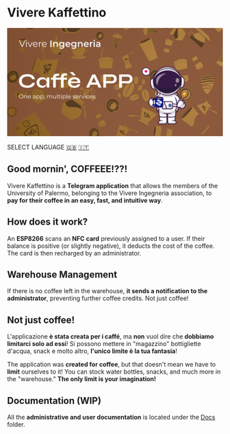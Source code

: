 # Vivere Kaffettino

![Project's banner](./Resources/Banners/Banner_ENG.png)

SELECT LANGUAGE [🇬🇧](./README.md) [🇮🇹](./Docs/README.ita.md)

## Good mornin', COFFEEE!??!

Vivere Kaffettino is a **Telegram application** that allows the members of the University of Palermo, belonging to the Vivere Ingegneria association, to **pay for their coffee in an easy, fast, and intuitive way**.

## How does it work?

An **ESP8266** scans an **NFC card** previously assigned to a user. If their balance is positive (or slightly negative), it deducts the cost of the coffee. The card is then recharged by an administrator.

## Warehouse Management

If there is no coffee left in the warehouse, **it sends a notification to the administrator**, preventing further coffee credits.
Not just coffee!

## Not just coffee!

L'applicazione **è stata creata per i caffé**, ma **non** vuol dire che **dobbiamo limitarci solo ad essi**!
Si possono mettere in "magazzino" bottigliette d'acqua, snack e molto altro, **l'unico limite è la tua fantasia**!

The application was **created for coffee**, but that doesn't mean we have to **limit** ourselves to it! You can stock water bottles, snacks, and much more in the "warehouse." **The only limit is your imagination!**

## Documentation (WIP)

All the **administrative and user documentation** is located under the [Docs](./Docs) folder.

